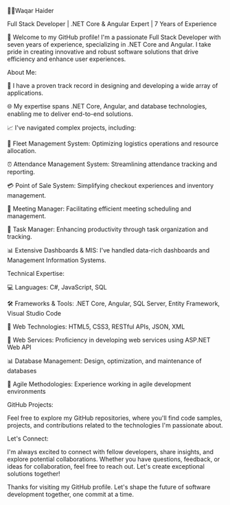 👨‍💻Waqar Haider 

Full Stack Developer | .NET Core & Angular Expert | 7 Years of Experience

👋 Welcome to my GitHub profile! I'm a passionate Full Stack Developer with seven years of experience, specializing in .NET Core and Angular. I take pride in creating innovative and robust software solutions that drive efficiency and enhance user experiences.

About Me:

💼 I have a proven track record in designing and developing a wide array of applications.

🌐 My expertise spans .NET Core, Angular, and database technologies, enabling me to deliver end-to-end solutions.

📈 I've navigated complex projects, including:

🚚 Fleet Management System: Optimizing logistics operations and resource allocation.

⏰ Attendance Management System: Streamlining attendance tracking and reporting.

💳 Point of Sale System: Simplifying checkout experiences and inventory management.

📆 Meeting Manager: Facilitating efficient meeting scheduling and management.

📌 Task Manager: Enhancing productivity through task organization and tracking.

📊 Extensive Dashboards & MIS: I've handled data-rich dashboards and Management Information Systems.

Technical Expertise:

💻 Languages: C#, JavaScript, SQL

🛠️ Frameworks & Tools: .NET Core, Angular, SQL Server, Entity Framework, Visual Studio Code

📜 Web Technologies: HTML5, CSS3, RESTful APIs, JSON, XML

📡 Web Services: Proficiency in developing web services using ASP.NET Web API

📊 Database Management: Design, optimization, and maintenance of databases

🚀 Agile Methodologies: Experience working in agile development environments

GitHub Projects:

Feel free to explore my GitHub repositories, where you'll find code samples, projects, and contributions related to the technologies I'm passionate about.


Let's Connect:

I'm always excited to connect with fellow developers, share insights, and explore potential collaborations. Whether you have questions, feedback, or ideas for collaboration, feel free to reach out. Let's create exceptional solutions together!

Thanks for visiting my GitHub profile. Let's shape the future of software development together, one commit at a time.
